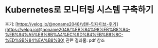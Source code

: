 # Kubernetes로 모니터링 시스템 구축하기

후기: [https://velog.io/@noname2048/넘블-딥다이브-후기](https://velog.io/@noname2048/%EB%84%98%EB%B8%94-%EB%94%A5%EB%8B%A4%EC%9D%B4%EB%B8%8C-%ED%9B%84%EA%B8%B0)
관련 결과물: pdf 참조
